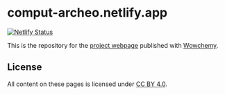 # comput-archeo.netlify.app

[![Netlify Status](https://api.netlify.com/api/v1/badges/1f7b064b-6bec-40f3-96db-56cf54078927/deploy-status)](https://app.netlify.com/sites/comput-archeo/deploys)

This is the repository for the [project webpage](https://comput-archeo.netlify.app/) published with [Wowchemy](https://wowchemy.com/).

## License

All content on these pages is licensed under [CC BY 4.0](https://creativecommons.org/licenses/by/4.0).
